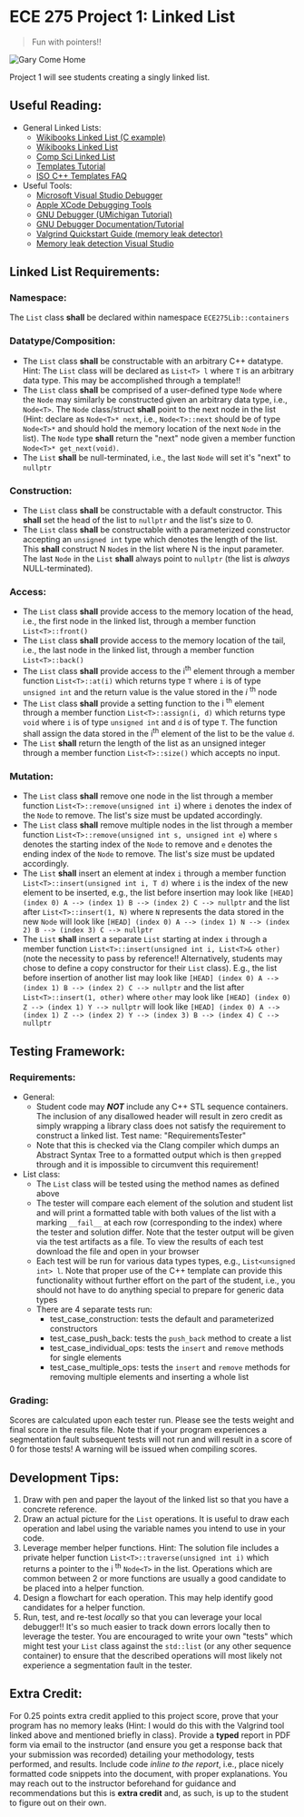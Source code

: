 # ECE 275 Project 1: Linked List 
> Fun with pointers!!  
 
 ![Gary Come Home](https://memegenerator.net/img/instances/68293172.jpg)
 
Project 1 will see students creating a singly linked list. 
 
## Useful Reading:
- General Linked Lists:
	- [Wikibooks Linked List (C example)](https://en.wikibooks.org/wiki/Data_Structures/LinkedLists)
	- [Wikibooks Linked List](https://en.wikibooks.org/wiki/A-level_Computing/OCR/Unit_1.4.2_Data_Structures#Linked_List)
	- [Comp Sci Linked List](https://computersciencewiki.org/index.php/Linked_list)
	- [Templates Tutorial](https://www.cplusplus.com/doc/oldtutorial/templates/)
	- [ISO C++ Templates FAQ](https://isocpp.org/wiki/faq/templates)
- Useful Tools: 
	- [Microsoft Visual Studio Debugger](https://docs.microsoft.com/en-us/visualstudio/debugger/?view=vs-2019)
	- [Apple XCode Debugging Tools](https://developer.apple.com/library/archive/documentation/DeveloperTools/Conceptual/debugging_with_xcode/chapters/debugging_tools.html)
	- [GNU Debugger (UMichigan Tutorial)](https://web.eecs.umich.edu/~sugih/pointers/gdbQS.html)
	- [GNU Debugger Documentation/Tutorial](https://sourceware.org/gdb/current/onlinedocs/gdb/index.html#SEC_Contents)
	- [Valgrind Quickstart Guide (memory leak detector)](https://www.valgrind.org/docs/manual/quick-start.html)
	- [Memory leak detection Visual Studio](https://stackoverflow.com/questions/4790564/finding-memory-leaks-in-a-c-application-with-visual-studio)

## Linked List Requirements:
### Namespace:
The `List` class **shall** be declared within namespace `ECE275Lib::containers`

### Datatype/Composition:
- The `List` class **shall** be constructable with an arbitrary C++ datatype. Hint: The `List` class will be declared as `List<T> l` where `T` is an arbitrary data type. This may be accomplished through a template!!
- The `List` class **shall** be comprised of a user-defined type `Node` where the `Node` may similarly be constructed given an arbitrary data type, i.e., `Node<T>`. The `Node` class/struct **shall** point to the next node in the list 
  (Hint: declare as `Node<T>* next`, i.e., `Node<T>::next` should be of type `Node<T>*` and should hold the memory location of the next `Node` in the list). The `Node` type **shall** return the "next" node given a member function `Node<T>* get_next(void)`. 
- The `List` **shall** be null-terminated, i.e., the last `Node` will set it's "next" to `nullptr`


### Construction:
- The `List` class **shall** be constructable with a default constructor. This **shall** set the head of the list to `nullptr` and the list's size to 0.
- The `List` class **shall** be constructable with a parameterized constructor accepting an `unsigned int` type which denotes the length of the list. 
  This **shall** construct N `Node`s in the list where N is the input parameter. The last `Node` in the `List` **shall** always point to `nullptr` (the list is *always* NULL-terminated).

### Access:
- The `List` class **shall** provide access to the memory location of the head, i.e., the first node in the linked list, through a member function `List<T>::front()`
- The `List` class **shall** provide access to the memory location of the tail, i.e., the last node in the linked list, through a member function `List<T>::back()`
- The `List` class **shall** provide access to the i<sup>th</sup> element through a member function `List<T>::at(i)` which returns type `T` where `i` is of type `unsigned int` and the return value is the value stored in the *i* <sup>th</sup> node
- The `List` class **shall** provide a setting function to the i <sup>th</sup> element through a member function `List<T>::assign(i, d)` which returns type `void` where `i` is of type `unsigned int` and `d` is of type `T`. 
  The function shall assign the data stored in the  i<sup>th</sup> element of the list to be the value `d`. 
- The `List` **shall** return the length of the list as an unsigned integer through a member function `List<T>::size()` which accepts no input.

### Mutation:
- The `List` class **shall** remove one node in the list through a member function `List<T>::remove(unsigned int i`) where `i` denotes the index of the `Node` to remove. 
  The list's size must be updated accordingly. 
- The `List` class **shall** remove multiple nodes in the list through a member function `List<T>::remove(unsigned int s, unsigned int e`) where `s` denotes the starting index of the `Node` to remove and `e` denotes the ending index of the `Node` to remove. 
  The list's size must be updated accordingly. 
- The `List` **shall** insert an element at index `i` through a member function `List<T>::insert(unsigned int i, T d)` where `i` is the index of the new element to be inserted, e.g., the list before insertion may look like `[HEAD] (index 0) A --> (index 1) B --> (index 2) C --> nullptr` and the list after `List<T>::insert(1, N)` where `N` represents the data stored in the new `Node` will look like `[HEAD] (index 0) A --> (index 1) N --> (index 2) B --> (index 3) C --> nullptr`
- The `List` **shall** insert a separate `List` starting at index `i` through a member function `List<T>::insert(unsigned int i, List<T>& other)` (note the necessity to pass by reference!! Alternatively, students may chose to define a copy constructor for their `List` class). 
  E.g., the list before insertion of another list may look like `[HEAD] (index 0) A --> (index 1) B --> (index 2) C --> nullptr` and the list after `List<T>::insert(1, other)` where `other` may look like `[HEAD] (index 0) Z --> (index 1) Y --> nullptr` will look like `[HEAD] (index 0) A --> (index 1) Z --> (index 2) Y --> (index 3) B --> (index 4) C --> nullptr` 


## Testing Framework:
### Requirements:
- General:
	- Student code may ***NOT*** include any C++ STL sequence containers. The inclusion of any disallowed header will result in zero credit as simply wrapping a library class does not satisfy the requirement to construct a linked list. Test name: "RequirementsTester"
	- Note that this is checked via the Clang compiler which dumps an Abstract Syntax Tree to a formatted output which is then `grep`ped through and it is impossible to circumvent this requirement!
- List class:
	- The `List` class will be tested using the method names as defined above
	- The tester will compare each element of the solution and student list and will print a formatted table with both values of the list with a marking `__fail__` at each row (corresponding to the index) where the tester and solution differ. 
		Note that the tester output will be given via the test artifacts as a file. 
		To view the results of each test download the file and open in your browser
	- Each test will be run for various data types types, e.g., `List<unsigned int> l`. Note that proper use of the C++ template can provide this functionality without further effort on the part of the student, i.e., you should not have to do anything special to prepare for generic data types
	- There are 4 separate tests run:
		- test\_case\_construction: tests the default and parameterized constructors
		- test\_case\_push_back: tests the `push_back` method to create a list
		- test\_case\_individual_ops: tests the `insert` and `remove` methods for single elements
		- test\_case\_multiple_ops: tests the `insert` and `remove` methods for removing multiple elements and inserting a whole list

### Grading:
Scores are calculated upon each tester run. Please see the tests weight and final score in the results file. Note that if your program experiences a segmentation fault subsequent tests will not run and will result in a score of 0 for those tests! A warning will be issued when compiling scores. 

## Development Tips:
1. Draw with pen and paper the layout of the linked list so that you have a concrete reference.
2. Draw an actual picture for the `List` operations. It is useful to draw each operation and label using the variable names you intend to use in your code. 
3. Leverage member helper functions. Hint: The solution file includes a private helper function `List<T>::traverse(unsigned int i)` which returns a pointer to the i <sup>th</sup> `Node<T>` in the list. 
   Operations which are common between 2 or more functions are usually a good candidate to be placed into a helper function. 
4. Design a flowchart for each operation. This may help identify good candidates for a helper function. 
5. Run, test, and re-test *locally* so that you can leverage your local debugger!! It's so much easier to track down errors locally then to leverage the tester. 
   You are encouraged to write your own "tests" which might test your `List` class against the `std::list` (or any other sequence container) to ensure that the described operations will most likely not experience a segmentation fault in the tester. 


## Extra Credit:
For 0.25 points extra credit applied to this project score, prove that your program has no memory leaks (Hint: I would do this with the Valgrind tool linked above and mentioned briefly in class). 
Provide a **typed** report in PDF form via email to the instructor (and ensure you get a response back that your submission was recorded) detailing your methodology, tests performed, and results.
Include code *inline to the report*, i.e., place nicely formatted code snippets into the document, with proper explanations. 
You may reach out to the instructor beforehand for guidance and recommendations but this is __extra credit__ and, as such, is up to the student to figure out on their own. 
